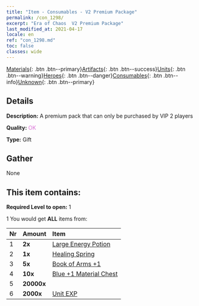 ```yaml
---
title: "Item - Consumables - V2 Premium Package"
permalink: /con_1298/
excerpt: "Era of Chaos  V2 Premium Package"
last_modified_at: 2021-04-17
locale: en
ref: "con_1298.md"
toc: false
classes: wide
---
```

 [Materials](/Items/){: .btn .btn--primary}[Artifacts](/Items/Artifacts/){: .btn .btn--success}[Units](/Items/Units/){: .btn .btn--warning}[Heroes](/Items/Heroes/){: .btn .btn--danger}[Consumables](/Items/Consumables/){: .btn .btn--info}[Unknown](/Items/Unknown/){: .btn .btn--primary}

## Details
 **Description:** A premium pack that can only be purchased by VIP 2 players

 **Quality:** <span style="color: #DA70D6">OK</span>

 **Type:** Gift

## Gather

  None

## This item contains:

 **Required Level to open:** 1

 1 You would get **ALL** items  from:

  | Nr | Amount |     Item    |
  |:---|:-------|:------------|
  | 1 |  **2x** | [Large Energy Potion](/Items/con_706/) |  | 
  | 2 |  **1x** | [Healing Spring](/Items/con_1333/) |  | 
  | 3 |  **5x** | [Book of Arms +1](/Items/mat_25/) |  | 
  | 4 |  **10x** | [Blue +1 Material Chest](/Items/con_1257/) |  | 
  | 5 |  **20000x** | <i class="fas fa-coins"/> |  | 
  | 6 |  **2000x** | [Unit EXP](/Items/con_902/) |  | 
